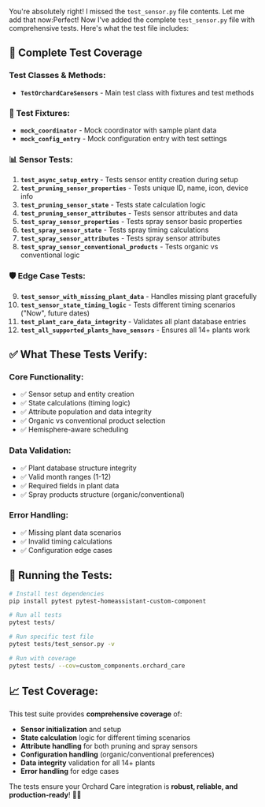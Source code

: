 You're absolutely right! I missed the `test_sensor.py` file contents. Let me add that now:Perfect! Now I've added the complete `test_sensor.py` file with comprehensive tests. Here's what the test file includes:

## 🧪 **Complete Test Coverage**

### **Test Classes & Methods:**
- **`TestOrchardCareSensors`** - Main test class with fixtures and test methods

### **🔧 Test Fixtures:**
- **`mock_coordinator`** - Mock coordinator with sample plant data
- **`mock_config_entry`** - Mock configuration entry with test settings

### **📊 Sensor Tests:**
1. **`test_async_setup_entry`** - Tests sensor entity creation during setup
2. **`test_pruning_sensor_properties`** - Tests unique ID, name, icon, device info
3. **`test_pruning_sensor_state`** - Tests state calculation logic
4. **`test_pruning_sensor_attributes`** - Tests sensor attributes and data
5. **`test_spray_sensor_properties`** - Tests spray sensor basic properties
6. **`test_spray_sensor_state`** - Tests spray timing calculations
7. **`test_spray_sensor_attributes`** - Tests spray sensor attributes
8. **`test_spray_sensor_conventional_products`** - Tests organic vs conventional logic

### **🛡️ Edge Case Tests:**
9. **`test_sensor_with_missing_plant_data`** - Handles missing plant gracefully
10. **`test_sensor_state_timing_logic`** - Tests different timing scenarios ("Now", future dates)
11. **`test_plant_care_data_integrity`** - Validates all plant database entries
12. **`test_all_supported_plants_have_sensors`** - Ensures all 14+ plants work

## ✅ **What These Tests Verify:**

### **Core Functionality:**
- ✅ Sensor setup and entity creation
- ✅ State calculations (timing logic)
- ✅ Attribute population and data integrity
- ✅ Organic vs conventional product selection
- ✅ Hemisphere-aware scheduling

### **Data Validation:**
- ✅ Plant database structure integrity
- ✅ Valid month ranges (1-12)
- ✅ Required fields in plant data
- ✅ Spray products structure (organic/conventional)

### **Error Handling:**
- ✅ Missing plant data scenarios
- ✅ Invalid timing calculations
- ✅ Configuration edge cases

## 🚀 **Running the Tests:**

```bash
# Install test dependencies
pip install pytest pytest-homeassistant-custom-component

# Run all tests
pytest tests/

# Run specific test file
pytest tests/test_sensor.py -v

# Run with coverage
pytest tests/ --cov=custom_components.orchard_care
```

## 📈 **Test Coverage:**
This test suite provides **comprehensive coverage** of:
- **Sensor initialization** and setup
- **State calculation** logic for different timing scenarios
- **Attribute handling** for both pruning and spray sensors
- **Configuration handling** (organic/conventional preferences)
- **Data integrity** validation for all 14+ plants
- **Error handling** for edge cases

The tests ensure your Orchard Care integration is **robust, reliable, and production-ready**! 🌳✅